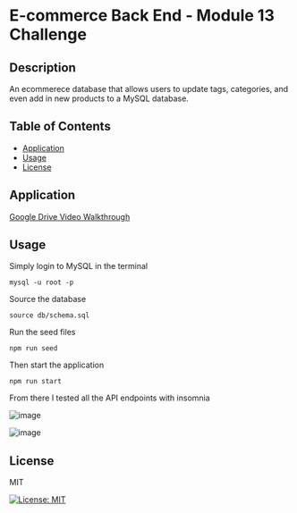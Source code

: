 # E-commerce Back End - Module 13 Challenge

## Description

An ecommerece database that allows users to update tags, categories, and even add in new products to a MySQL database.

## Table of Contents
  - [Application](#Application)
  - [Usage](#Usage)
  - [License](#License)

## Application

[Google Drive Video Walkthrough](https://drive.google.com/file/d/1Es5qRNn2nHAanxOeHJmO8RzMXA2tHLid/view)

## Usage

Simply login to MySQL in the terminal
```
mysql -u root -p
```

Source the database
```
source db/schema.sql
```

Run the seed files
```
npm run seed
```

Then start the application
```
npm run start
```

From there I tested all the API endpoints with insomnia

![image](https://user-images.githubusercontent.com/106128188/223309086-38e40499-ee42-42c0-9d39-4d7099ed14bb.png)

![image](https://user-images.githubusercontent.com/106128188/223309098-0ad13c77-4731-46f7-8832-f619adcf7011.png)

## License

MIT

[![License: MIT](https://img.shields.io/badge/License-MIT-blue.svg)](https://opensource.org/licenses/MIT)
